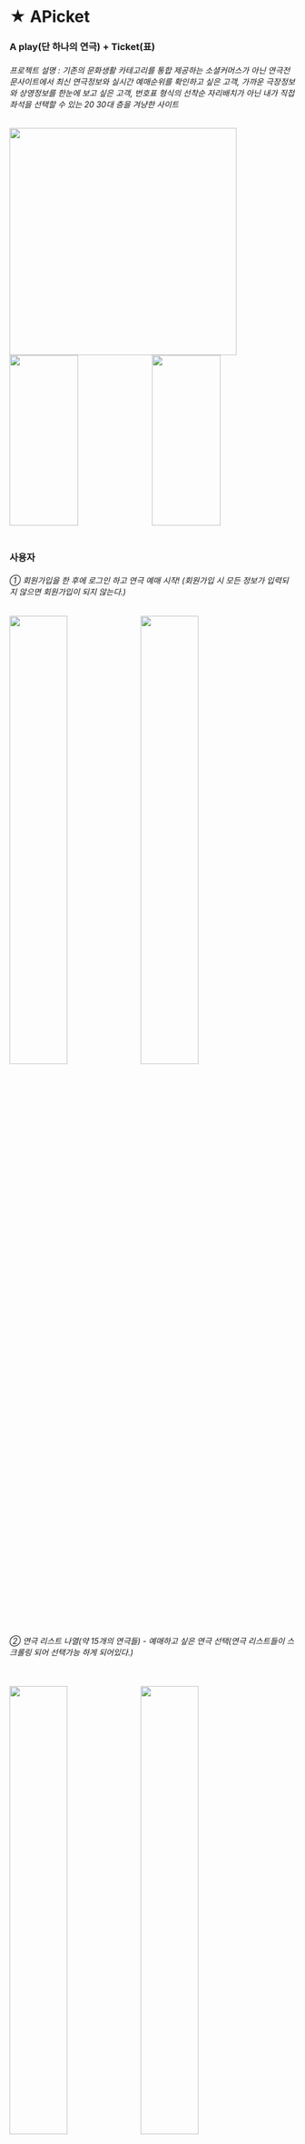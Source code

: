 # ★ APicket
### A play(단 하나의 연극) + Ticket(표)

###### 프로젝트 설명 : 기존의 문화생활 카테고리를 통합 제공하는   소셜커머스가 아닌 연극전문사이트에서 최신 연극정보와 실시간 예매순위를 확인하고 싶은 고객, 가까운 극장정보와 상영정보를 한눈에 보고 싶은 고객, 번호표 형식의 선착순 자리배치가 아닌 내가 직접 좌석을 선택할 수 있는 20 30대 층을 겨냥한 사이트


<img src="https://user-images.githubusercontent.com/28374739/78770548-add49900-79c9-11ea-9d5a-27bb43bbba06.PNG" height="400px">

<div>
  
<img src="https://user-images.githubusercontent.com/28374739/78793636-a3c49180-79ed-11ea-89ae-b467775b6d1c.PNG" width="49%" height="300px">
<img src="https://user-images.githubusercontent.com/28374739/78793641-a58e5500-79ed-11ea-9b09-9b8908fa881f.PNG" width="49%" height="300px">                                                                                                                    
</div>  

#
#

### 사용자   

###### ① 회원가입을 한 후에 로그인 하고 연극 예매 시작! (회원가입 시 모든 정보가 입력되지 않으면 회원가입이 되지 않는다.)  
<div>
<img src="https://user-images.githubusercontent.com/28374739/78772109-36eccf80-79cc-11ea-8199-3d281faee4b9.png" width="45%">
<img src="https://user-images.githubusercontent.com/28374739/78772106-36543900-79cc-11ea-9723-9a860596e2e6.png" width="45%">
</div>  

#
#

###### ② 연극 리스트 나열(약 15개의 연극들) - 예매하고 싶은 연극 선택(연극 리스트들이 스크롤링 되어 선택가능 하게 되어있다.)<br><br>
<div>
<img src="https://user-images.githubusercontent.com/28374739/78777784-22610500-79d5-11ea-8293-2d518236fe04.png" width="45%">
<img src="https://user-images.githubusercontent.com/28374739/78777788-23923200-79d5-11ea-868b-df03d745c3ba.png" width="45%">
</div>

#
#

###### ③ 연극을 보고 싶은 날짜 선택 - 오후 12시 전 예매는 조조할인 5% 적용(alert이용) - 좌석 선택 후 할인 된 가격 확인
<div>
<img src="https://user-images.githubusercontent.com/28374739/78778402-2d686500-79d6-11ea-8d23-88bc9c0fdb45.png" width="25%">
<img src="https://user-images.githubusercontent.com/28374739/78778405-2e999200-79d6-11ea-803a-8f0b77d7cd9c.png" width="33%">
<img src="https://user-images.githubusercontent.com/28374739/78778406-2e999200-79d6-11ea-8bf8-e8ef6fa2422a.png" width="33%">
</div>

#
#

###### ⑤ 티켓 확인(이 과정에서 회원가입 시 입력했던 @이메일 주소@ 로 티켓발송)
<img src="https://user-images.githubusercontent.com/28374739/78779455-f4c98b00-79d7-11ea-9b5e-9ed7f1942c96.PNG">

#
#

###### ⑥ 마이페이지에서 예매 된 연극의 정보 확인 가능 & 감상한 연극에 대해 별점을 주며 리뷰 작성 가능(별점으로 예매 순위를 구현해보려 했지만 아직 구현 못했다.)
<div>
<img src="https://user-images.githubusercontent.com/28374739/78779868-b08aba80-79d8-11ea-9625-b83f43ab5649.png" width="45%">
<img src="https://user-images.githubusercontent.com/28374739/78779864-aff22400-79d8-11ea-946e-515cdeed1445.png" width="45%">
</div>  

#
#
#
#

### 관리자(사용자 계정이 아닌 관리자 계정을 이용!)
###### ① 연극 등록, 수정, 삭제가 가능하며, 연극에 대한 회차 등록이 가능(회차등록을 하고 등록된 회차를 확인할 수 있다.)
<img src="https://user-images.githubusercontent.com/28374739/78780849-39eebc80-79da-11ea-99ae-67ae1c760d66.png">

#
#

###### ② 관리자는 연극 마다 예매한 회원들의 수를 파악할 수 있다.
<img src="https://user-images.githubusercontent.com/28374739/78781367-16784180-79db-11ea-8f8a-29f204b1420f.png">

#
#

###### ③ 관리자는 회원들의 정보를 확인 가능하고, 작성된 리뷰들을 삭제 할 수 있다(비난 or 욕설 난무하는 리뷰 - 청결한 리뷰를 위해!)
<img src="https://user-images.githubusercontent.com/28374739/78781779-d2d20780-79db-11ea-8655-c101ac42450d.png">

#
#

###### ④ 회원들이 예매한 연극 별 총 매출을 통해 통계 화면 구현
<img src="https://user-images.githubusercontent.com/28374739/78793268-1c771e00-79ed-11ea-8d44-0d8900ed8aae.PNG">  


#
#
#
#
#
#
#
#
























###### 작동에 필요한 개발도구 : Eclipse, HeidiSQL, MYSQL

#### Eclipse 설치
###### cmd 창 실행 후 > <b>java -version </b><br>&nbsp;&nbsp;&nbsp;&nbsp;&nbsp;&nbsp;&nbsp;&nbsp;&nbsp;&nbsp;&nbsp;&nbsp;&nbsp;&nbsp;&nbsp;&nbsp;&nbsp;&nbsp;&nbsp;&nbsp;&nbsp;&nbsp;&nbsp;&nbsp;&nbsp;              > <b>javac-version</b> 명령어를 입력하여 Java SE 설치되어있는지 확인 <br>
###### 만약 설치가 안되어있다면 오라클 사이트 접속 후 "Java SE Downloads" 클릭해 설치 - (저는 jdk1.8.0을 설치하였습니다.) 설치 된 jdk의 주소를 확인하고 자신의 컴퓨터 환경설정을 해줍니다. (PATH설정) <br><br>

#### 본격적으로 Eclipse를 설치
1. https://www.eclipse.org/ 에 접속하여 Eclipse를 다운로드
2. 설치되면 installer 화면 창에서 Eclipse IDE for Enterprise Java Developers을 선택 후 다운로드
3. 설치 성공

#### MYSQL을 설치
1. MYSQL 홈페이지에 접속
2. 화면 2번째 탭에 다운로드 탭 선택. 
3. 다운로드가 완료된 뒤, 설치파일 압축이 풀리면 첫번째 버튼을 누르고 Next 선택.
4. MYSQL은 ROOT계정과 user를 추가가능. DBMS 콘솔로도 추가가 가능하므로 ROOT 계정의 password를 입력 후, next 선택.
5. 설치가 완료되었는지 확인: 시작 > 모든 프로그램 > MYSQL > MYSQL 서버 > MYSQL 콘솔에 접속하면 콘솔화면이 출력.
